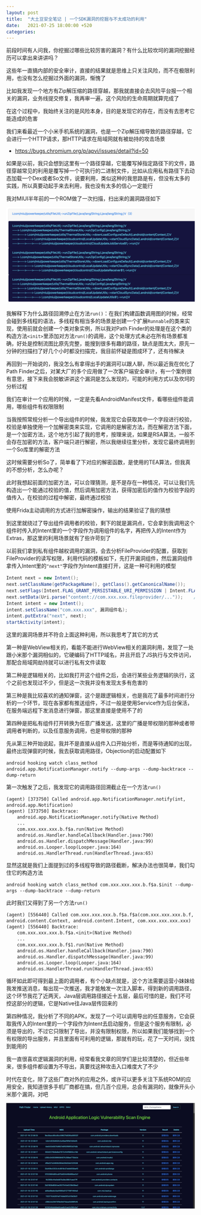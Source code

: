 ```yaml
---
layout: post
title:  "大土豆安全笔记 | 一个SDK漏洞的挖掘与不太成功的利用"
date:   2021-07-25 18:00:00 +520
categories: 
---
```


前段时间有人问我，你挖掘过哪些比较厉害的漏洞？有什么比较坎坷的漏洞挖掘经历可以拿出来讲讲吗？

这些年一直搞内部的安全审计，直接的结果就是思维上只关注风险，而不在极限利用，也没有怎么挖掘过外面的漏洞，惭愧了

比如我发现一个地方有Zip解压缩的路径穿越，那我就直接会去风险平台报一个相关的漏洞，业务线提交修复，我再审一遍，这个风险的生命周期就算完成了

在这个过程中，我始终关注的是风险本身，目的是发现它的存在，而没有去思考它能造成的危害

我们来看最近一个小米手机系统的漏洞，也是一个Zip解压缩导致的路径穿越，它会进行一个HTTP请求，那HTTP请求在局域网就有被劫持的攻击场景
- https://bugs.chromium.org/p/apvi/issues/detail?id=50

如果是以前，我只会想到这里有一个路径穿越，它能覆写掉指定路径下的文件，路径穿越常见的利用是覆写掉一个可执行的二进制文件，比如从应用私有路径下去动态加载一个Dex或者So文件，说要利用，类似这种的我思路是有，但没有太多的实践，所以真要动起手来去利用，我也没有太多的信心一定能行

我对MIUI半年前的一个ROM做了一次扫描，扫出来的漏洞路径如下

![IMAGE](/assets/resources/33EA9A0CD9861351703E01962CE06232.jpg)

我解释下为什么路径回溯停止在方法`run()`：在我们构建函数调用图的时候，经常会碰到多线程的语法，多线程有相当多的场景是创建一个扩展`Runnable`的类来实现，使用前就会创建一个类对象实例，所以我对Path Finder的处理是在这个类的构造方法`<init>`里添加对方法`run()`的调用，这个处理方式未必在所有场景都准确，好处是控制流图比原先完整，能搜到很多有趣的路径，缺点是图太大，原先一分钟的扫描扫了好几个小时都没扫描完，我目前怀疑是图成环了，还有待解决

再回到一开始说的，我没怎么有拿得出手的漏洞可以跟人聊，所以最近我在优化了Path Finder之后，对某大厂的多个应用做了一次客户端安全审计，有一个案例很有意思，接下来我会脱敏讲讲这个漏洞是怎么发现的，可能的利用方式以及坎坷的分析过程

我们在审计一个应用的时候，一定是先看AndroidManifest文件，看哪些组件能调用，哪些组件有权限限制

当我按照常规分析一个导出组件的时候，我发现它会获取其中一个字段进行校验，校验是单独使用一个加解密类来实现，它调用的是解密方法，而在解密方法下面，是一个加密方法，这个地方引起了我的思考，按理来说，如果是RSA算法，一般不会存在加密的方法，客户端只进行解密，所以我继续往里分析，发现它最终调用到一个So库里的解密方法

这时候需要分析So了，简单看了下对应的解密函数，是使用的TEA算法，但我真的不想分析，怎么办呢？

此时我想起前面的加密方法，可以合理猜测，是不是存在一种情况，可以让我们先构造出一个能通过校验的值，然后调用加密方法，获得加密后的值作为校验字段的值传入，在校验的过程中解密，最终通过校验

使用Frida主动调用的方式进行加解密操作，输出的结果验证了我的猜想

到这里就绕过了导出组件调用者的校验，剩下的就是漏洞点，它会拿到我调用这个组件时传入的Intent里的一个字段作为调用组件的名字，再把传入的Intent作为Extras，那这里的利用场景就有了些许苛刻了

以前我们拿到私有组件越权调用的漏洞，会去分析FileProvider的配置，获取到FileProvider的读写权限，利用代码的模板如下，先打开漏洞组件，然后漏洞组件拿传入Intent里的`"next"`字段作为Intent直接打开，这是一种可利用的模型

```java
Intent next = new Intent();
next.setClassName(getPackageName(), getClass().getCanonicalName());
next.setFlags(Intent.FLAG_GRANT_PERSISTABLE_URI_PERMISSION | Intent.FLAG_GRANT_WRITE_URI_PERMISSION);
next.setData(Uri.parse("content://com.xxx.xxx.fileprovider/..."));    // 需要获取读写权限的私有文件路径
Intent intent = new Intent();
intent.setClassName("com.xxx.xxx", 漏洞组件名);
intent.putExtra("next", next);
startActivity(intent);
```

这里的漏洞场景并不符合上面这种利用，所以我思考了其它的方式

第一种是WebView相关的，看能不能进行WebView相关的漏洞利用，发现了一处跟小米那个漏洞相似的，它硬编码了HTTP域名，并且开启了JS执行与文件访问，那配合局域网劫持就可以进行私有文件读取

第二种是逻辑相关的，比如我打开这个组件之后，会进行某些业务逻辑的执行，这个之前也发现过不少，但是这一次我并没有发现太多有危害的

第三种是我比较喜欢的通知弹窗，这个是跟逻辑相关，也是我花了最多时间进行分析的一个环节，现在各家都有推送组件，不过一般是使用Service作为后台保活，在服务端远程下发消息进行弹窗，那这里直接是使用不了的

第四种是把私有组件打开转换为任意广播发送，这里的广播是带权限的那种或者带调用者判断的，以及任意服务调用，也是带权限的那种

先从第三种开始说起，我并不是直接从组件入口开始分析，而是等待通知的出现，最终出现弹窗的时候，我去获取调用路径，Objection的启动配置如下
```
android hooking watch class_method android.app.NotificationManager.notify --dump-args --dump-backtrace --dump-return
```

第一次触发了之后，我发现它的调用路径回溯截止在一个方法`run()`
```
(agent) [373750] Called android.app.NotificationManager.notify(int, android.app.Notification)
(agent) [373750] Backtrace:
	android.app.NotificationManager.notify(Native Method)
	...
	com.xxx.xxx.xxx.b.f$a.run(Native Method)
	android.os.Handler.handleCallback(Handler.java:790)
	android.os.Handler.dispatchMessage(Handler.java:99)
	android.os.Looper.loop(Looper.java:164)
	android.os.HandlerThread.run(HandlerThread.java:65)
```

显然这就是我们上面提到过的多线程导致的路径截断，解决办法也很简单，我们勾住它的构造方法
```
android hooking watch class_method com.xxx.xxx.xxx.b.f$a.$init --dump-args --dump-backtrace --dump-return
```

此时我们又得到了另一个方法`run()`
```
(agent) [556440] Called com.xxx.xxx.xxx.b.f$a.f$a(com.xxx.xxx.xxx.b.f, android.content.Context, android.content.Intent, com.xxx.xxx.xxx.xxx)
(agent) [556440] Backtrace:
	com.xxx.xxx.xxx.b.f$a.<init>(Native Method)
	...
	com.xxx.xxx.xxx.b.f$1.run(Native Method)
	android.os.Handler.handleCallback(Handler.java:790)
	android.os.Handler.dispatchMessage(Handler.java:99)
	android.os.Looper.loop(Looper.java:164)
	android.os.HandlerThread.run(HandlerThread.java:65)
```

循环如此即可得到最上面的调用者，有个小缺点就是，这个方法需要运营小妹妹给我发推送消息，每出现一次推送，我才能触发一次注入脚本，得到新的调用路径，这个环节我花了近两天，Java层调用路径接近十五层，最后可惜的是，我们不可控这部分的逻辑，它是Native往Java层传回来的

第四种情况，我分析了不同的APK，发现了一个可以调用导出的任意服务，它会获取我传入的Intent里的一个字段作为Intent去启动服务，但是这个服务有限制，必须是导出的，不过它只限制了导出，并没有限制权限，所以如果我们能够找到一个有权限的导出服务，并且里面有可利用的逻辑，那就有的玩，花了一天时间，没找到能用的

我一直很喜欢逻辑漏洞的利用，经常看我文章的同学们是比较清楚的，但近些年来，很多组件都设置为不导出，真要找这种攻击入口难度大了不少

时代在变化，除了这些厂商对外的应用之外，或许可以更多关注下系统ROM的应用安全，我知道很多手机厂商都在搞，但几百个应用，总会有漏洞的，就像开头小米那个漏洞，对吧

![IMAGE](/assets/resources/5BBB2229D9101D11B79C58F34E5399AD.jpg)